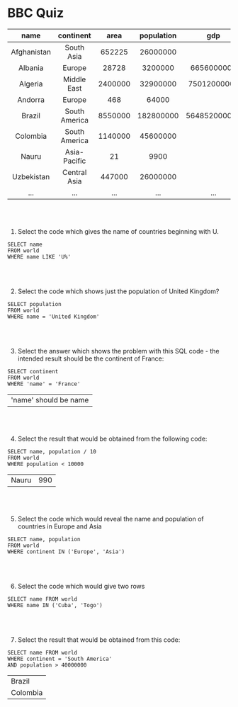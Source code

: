 # BBC Quiz


|    __name__    |  __continent__  |    __area__    |  __population__  |  __gdp__  |
|   :--------:   | :--------------: |   :--------:   | :--------------: | :--------------: |
|   Afghanistan  |    South Asia    |     652225     |    26000000      |                  |
|     Albania    |     Europe       |     28728      |    3200000       |    6656000000    |
|    Algeria     |    Middle East   |    2400000     |    32900000      |    75012000000   |
|    Andorra     |     Europe       |      468       |      64000       |                  |
|   Brazil    |    South America    |     8550000    |    182800000      |  564852000000   |
|     Colombia   |   South America  |     1140000    |    45600000       |        |
|    Nauru      |    Asia-Pacific   |    21          |    9900           |       |
|    Uzbekistan |   Central Asia    |    447000      |      26000000       |               |
|      ...       |      ...         |      ...       |      ...         |      ...         |

<br></br>

1. Select the code which gives the name of countries beginning with U.

```
SELECT name
FROM world
WHERE name LIKE 'U%'
```

<!-- 
|    __name__    |  __population__  |
|   :--------:   | :--------------: |
|    Bahrain     |    1234571       | 
|   Swaziland    |    1220000       | 
|  Timor-Leste   |    1066409       | 

`SELECT` name, population \
`FROM` world \
`WHERE` population `BETWEEN` 1000000 `AND` 1250000 -->

<br></br>

2. Select the code which shows just the population of United Kingdom? 

```
SELECT population
FROM world
WHERE name = 'United Kingdom'
```
<!-- 
<table>
  <tr><th colspan=2>Table E</th></tr>
  <tr><td>Albania</td><td>3200000</td></tr>
  <tr><td>Algeria</td><td>32900000</td></tr>
</table> -->

<br></br>

3. Select the answer which shows the problem with this SQL code - the intended result should be the continent of France:

```
SELECT continent 
FROM world 
WHERE 'name' = 'France'
```
<table>
  <tr><td>'name' should be name</td></tr>
</table>

<br></br>

4. Select the result that would be obtained from the following code: 

```
SELECT name, population / 10 
FROM world 
WHERE population < 10000
```
<table>
  <tr><td>Nauru</td><td>990</td></tr>
</table>

<!-- |    __name__    |  __length(name)__  |
|   :--------:   | :--------------: |
|    Italy     |    5       | 
|   Malta    |    5       | 
|  Spain   |    5       | 
 -->

<br></br>

5. Select the code which would reveal the name and population of countries in Europe and Asia  

<!-- |    __name__    |  __region__  |    __area__    |  __population__  |  __gdp__  |
|   :--------:   | :--------------: |   :--------:   | :--------------: | :--------------: |
|   Afghanistan  |    South Asia    |     652225     |    26000000      |                  |
|     Albania    |     Europe       |     28728      |    3200000       |    6656000000    |
|    Algeria     |    Middle East   |    2400000     |    32900000      |    75012000000   |
|    Andorra     |     Europe       |      468       |      64000       |                  |
|      ...       |      ...         |      ...       |      ...         |      ...         |

Pick the result you would obtain from this code:  -->

```
SELECT name, population
FROM world
WHERE continent IN ('Europe', 'Asia')
```
<!-- <table>
  <tr><td>Andorra</td><td>936</td></tr>
</table> -->


<br></br>

6. Select the code which would give two rows 

```
SELECT name FROM world
WHERE name IN ('Cuba', 'Togo')
 ```

<br></br>

7. Select the result that would be obtained from this code: 

```
SELECT name FROM world
WHERE continent = 'South America'
AND population > 40000000
```

<table>
  <tr><td>Brazil</td></tr>
  <tr><td>Colombia</td></tr>
</table>
